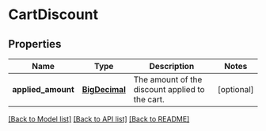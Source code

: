 # CartDiscount

## Properties
Name | Type | Description | Notes
------------ | ------------- | ------------- | -------------
**applied_amount** | [**BigDecimal**](BigDecimal.md) | The amount of the discount applied to the cart. | [optional] 

[[Back to Model list]](../README.md#documentation-for-models) [[Back to API list]](../README.md#documentation-for-api-endpoints) [[Back to README]](../README.md)

